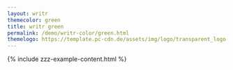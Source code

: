 ```yaml
---
layout: writr
themecolor: green
title: writr green
permalink: /demo/writr-color/green.html
themelogo: https://template.pc-cdn.de/assets/img/logo/transparent_logo.png
---
```

{% include zzz-example-content.html %}
